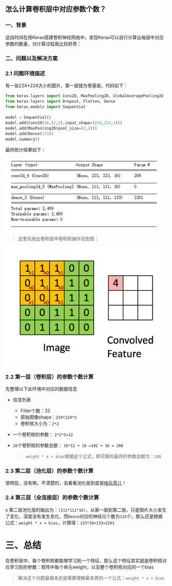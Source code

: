 ## 怎么计算卷积层中对应参数个数？

### 一、背景
这段时间在用Keras搭建卷积神经网络中，发现Keras可以自行计算出每层中对应参数的数量，对计算过程我比较好奇：

### 二、问题以及解决方案

### 2.1 问题环境描述

有一张224*224大小的图片，第一层就为卷基层，代码如下：

```python
from keras.layers import Conv2D, MaxPooling2D, GlobalAveragePooling2D
from keras.layers import Dropout, Flatten, Dense
from keras.models import Sequential

model = Sequential()
model.add(Conv2D(16,(2,2),input_shape=(224,224,3)))
model.add(MaxPooling2D(pool_size=(2,2)))
model.add(Dense(133))
model.summary()
```

最终统计结果如下：

![](./imgs/neural-layer-params.png)


> 这里先抛出卷积层中卷积核操作动态图：

![](./imgs/neural-cell-2.gif)

### 2.2 第一层（卷积层）的参数个数计算

先整理以下此环境中对应的数据信息

- 信息列表
    - Filter个数：32
    - 原始图像shape：`224*224*3`
    - 卷积核大小为：`2*2`
- 一个卷积核的参数：
    `2*2*3=12`
- `16`个卷积核的参数总额：
    `16*12 + 16 =192 + 16 = 208`
    
    > `weight * x + bias`根据这个公式，即可算的最终的参数总额为：`208`


### 2.3 第二层（池化层）的参数个数计算

很明显，没有嘛。不清楚的，去看看池化层到底是[啥玩意儿](https://www.cnblogs.com/zf-blog/p/6075286.html)！    

### 2.4 第三层（全连接层）的参数个数计算
s
第二层池化层的输出为：`(111*111*16)`，从第一层到第二层，只是图片大小发生了变化，深度没有发生变化，而``Dense``对应的神经元个数为`133`个，那么还是根据公式：`weight * x + bias`，计算得：`133*16+133=2261`


# 三、总结

在卷积层中，每个卷积核都能够学习到一个特征，那么这个特征其实就是卷积核对应学习到的参数：矩阵中每个单元weight，以及整个卷积核对应的一个bias

> 解决这个问题最根本还是需要理解最本质的一个公式：`weight * x + bias`